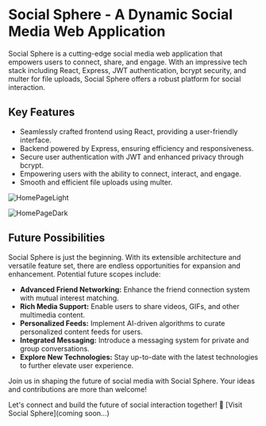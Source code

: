 # Social Sphere - A Dynamic Social Media Web Application

Social Sphere is a cutting-edge social media web application that empowers users to connect, share, and engage. With an impressive tech stack including React, Express, JWT authentication, bcrypt security, and multer for file uploads, Social Sphere offers a robust platform for social interaction.

## Key Features

- Seamlessly crafted frontend using React, providing a user-friendly interface.
- Backend powered by Express, ensuring efficiency and responsiveness.
- Secure user authentication with JWT and enhanced privacy through bcrypt.
- Empowering users with the ability to connect, interact, and engage.
- Smooth and efficient file uploads using multer.
  
![HomePageLight](https://github.com/Sahil-Chhabra-09/SocialSphere/assets/122990320/0a7dfc65-488d-4aed-a28b-036351769ef8)

![HomePageDark](https://github.com/Sahil-Chhabra-09/SocialSphere/assets/122990320/f248a89c-e5b2-471f-b840-e1d68a139054)

## Future Possibilities

Social Sphere is just the beginning. With its extensible architecture and versatile feature set, there are endless opportunities for expansion and enhancement. Potential future scopes include:

- **Advanced Friend Networking:** Enhance the friend connection system with mutual interest matching.
- **Rich Media Support:** Enable users to share videos, GIFs, and other multimedia content.
- **Personalized Feeds:** Implement AI-driven algorithms to curate personalized content feeds for users.
- **Integrated Messaging:** Introduce a messaging system for private and group conversations.
- **Explore New Technologies:** Stay up-to-date with the latest technologies to further elevate user experience.

Join us in shaping the future of social media with Social Sphere. Your ideas and contributions are more than welcome!

Let's connect and build the future of social interaction together! 🔗 [Visit Social Sphere](coming soon...)

